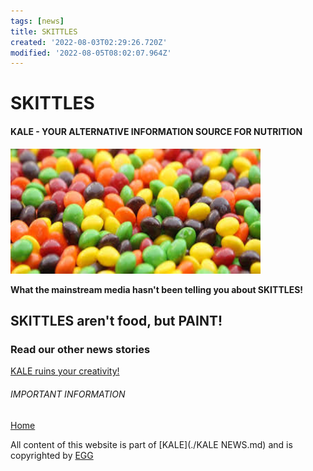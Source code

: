 ```yaml
---
tags: [news]
title: SKITTLES
created: '2022-08-03T02:29:26.720Z'
modified: '2022-08-05T08:02:07.964Z'
---
```


# SKITTLES

#### KALE - YOUR ALTERNATIVE INFORMATION SOURCE FOR NUTRITION

<img src="attachments/skittles.jpeg" width="400" height="200" /> 

**What the mainstream media hasn't been telling you about SKITTLES!**

## SKITTLES aren't food, but PAINT!

### Read our other news stories
[KALE ruins your creativity!](./KALE.md)

###### IMPORTANT INFORMATION

[Home](./index.md)

All content of this website is part of [KALE](./KALE NEWS.md) and is copyrighted by [EGG](./EGG.md)


